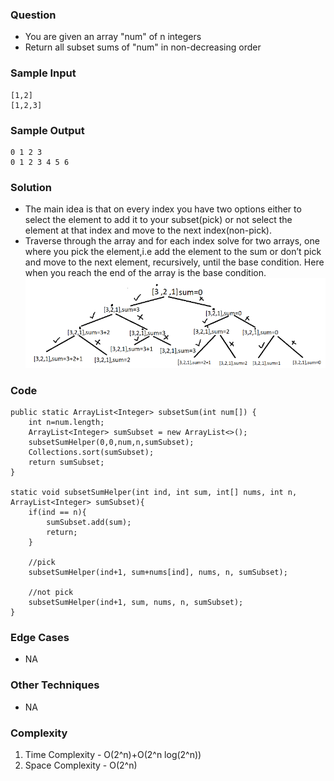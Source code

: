 ### Question
- You are given an array "num" of n integers
- Return all subset sums of "num" in non-decreasing order

### Sample Input
    [1,2]
    [1,2,3]

### Sample Output
    0 1 2 3
    0 1 2 3 4 5 6

### Solution
- The main idea is that on every index you have two options either to select the element to add it to your subset(pick) or not select the element at that index and move to the next index(non-pick).
- Traverse through the array and for each index solve for two arrays, one where you pick the element,i.e add the element to the sum or don’t pick and move to the next element, recursively, until the base condition. Here when you reach the end of the array is the base condition.
![img.png](img.png)

### Code
    public static ArrayList<Integer> subsetSum(int num[]) {
        int n=num.length;
        ArrayList<Integer> sumSubset = new ArrayList<>();
        subsetSumHelper(0,0,num,n,sumSubset);
        Collections.sort(sumSubset);
        return sumSubset;
    }

    static void subsetSumHelper(int ind, int sum, int[] nums, int n, ArrayList<Integer> sumSubset){
        if(ind == n){
            sumSubset.add(sum);
            return;
        }

        //pick
        subsetSumHelper(ind+1, sum+nums[ind], nums, n, sumSubset);

        //not pick
        subsetSumHelper(ind+1, sum, nums, n, sumSubset);
    }

### Edge Cases
- NA

### Other Techniques
- NA

### Complexity
1. Time Complexity - O(2^n)+O(2^n log(2^n))
2. Space Complexity - O(2^n)